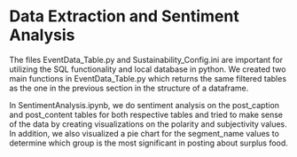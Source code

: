 # Data Extraction and Sentiment Analysis

The files EventData_Table.py and Sustainability_Config.ini are important for utilizing the SQL functionality and local database in python. We created two main functions in  EventData_Table.py which returns the same filtered tables as the one in the previous section in the structure of a dataframe. 

In SentimentAnalysis.ipynb, we do sentiment analysis on the post_caption and post_content tables for both respective tables and tried to make sense of the data by creating visualizations on the polarity and subjectivity values. In addition, we also visualized a pie chart for the segment_name values to determine which group is the most significant in posting about surplus food.
